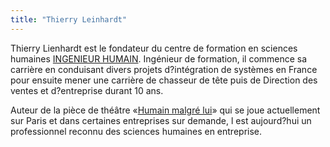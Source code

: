 ```yaml
---
title: "Thierry Leinhardt"
---
```


Thierry Lienhardt est le fondateur du centre de formation en sciences
humaines
<a href="#" target="http://www.ingenieurhumain.fr">INGENIEUR HUMAIN</a>.
Ingénieur de formation, il commence sa carrière en conduisant divers
projets d?intégration de systèmes en France pour ensuite mener une
carrière de chasseur de tête puis de Direction des ventes et
d?entreprise durant 10 ans.

Auteur de la pièce de théâtre «[Humain malgré
lui](http://www.ingenieurhumain.fr/actualite.htm)» qui se joue
actuellement sur Paris et dans certaines entreprises sur demande, l est
aujourd?hui un professionnel reconnu des sciences humaines en
entreprise.
